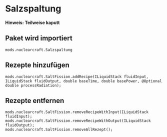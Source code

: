 # Salzspaltung
**Hinweis: Teilweise kaputt**

## Paket wird importiert
`mods.nuclearcraft.Salzspaltung`

## Rezepte hinzufügen
```zenscript
mods.nuclearcraft.SaltFission.addRecipe(ILiquidStack fluidInput, ILiquidStack fluidOutput, double baseTime, double basePower, @Optional double processRadiation);
```

## Rezepte entfernen
```zenscript
mods.nuclearcraft.SaltFission.removeRecipeWithInput(ILiquidStack fluidInput);
mods.nuclearcraft.SaltFission.removeRecipeWithOutput(ILiquidStack fluidOutput);
mods.nuclearcraft.SaltFission.removeAllRezept();
```